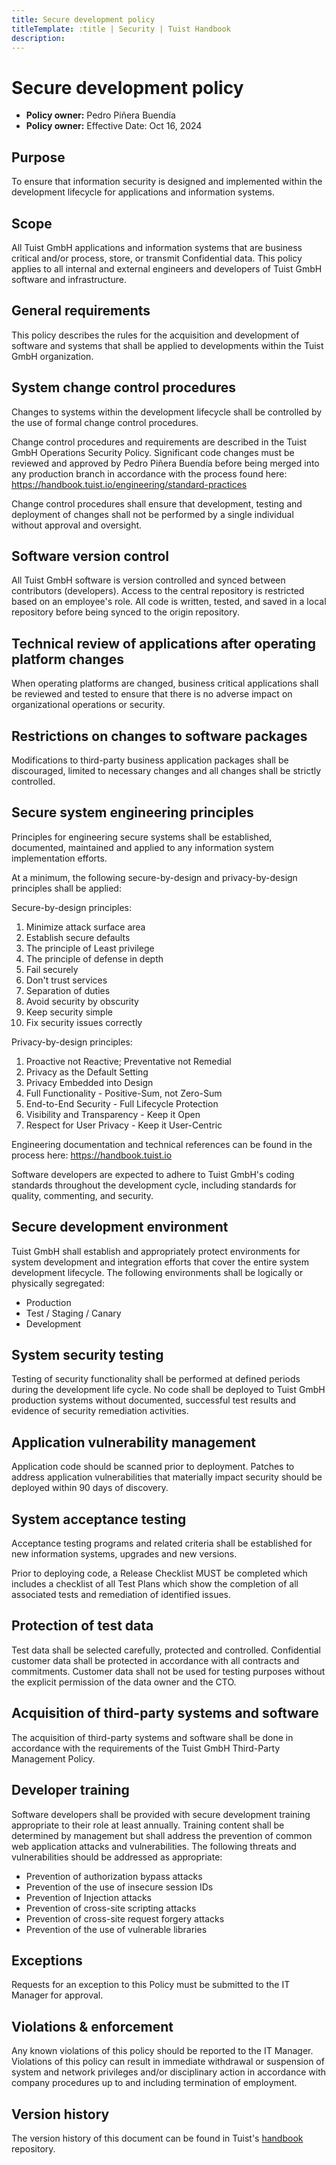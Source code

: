 ```yaml
---
title: Secure development policy
titleTemplate: :title | Security | Tuist Handbook
description:
---
```


# Secure development policy

- **Policy owner:** Pedro Piñera Buendía
- **Policy owner:** Effective Date: Oct 16, 2024

## Purpose

To ensure that information security is designed and implemented within the development lifecycle for applications and information systems.

## Scope

All Tuist GmbH applications and information systems that are business critical and/or process, store, or transmit
Confidential data. This policy applies to all internal and external engineers and developers of Tuist GmbH software and
infrastructure.

## General requirements

This policy describes the rules for the acquisition and development of software and systems that shall be applied to
developments within the Tuist GmbH organization.

## System change control procedures

Changes to systems within the development lifecycle shall be controlled by the use of formal change control procedures.

Change control procedures and requirements are described in the Tuist GmbH Operations Security Policy.
Significant code changes must be reviewed and approved by Pedro Piñera Buendía before being merged into any
production branch in accordance with the process found here: https://handbook.tuist.io/engineering/standard-practices

Change control procedures shall ensure that development, testing and deployment of changes shall not be performed by a
single individual without approval and oversight.

## Software version control

All Tuist GmbH software is version controlled and synced between contributors (developers). Access to the central
repository is restricted based on an employee's role. All code is written, tested, and saved in a local repository before being
synced to the origin repository.

## Technical review of applications after operating platform changes

When operating platforms are changed, business critical applications shall be reviewed and tested to ensure that there is
no adverse impact on organizational operations or security.

## Restrictions on changes to software packages

Modifications to third-party business application packages shall be discouraged, limited to necessary changes and all
changes shall be strictly controlled.

## Secure system engineering principles

Principles for engineering secure systems shall be established, documented, maintained and applied to any information
system implementation efforts.

At a minimum, the following secure-by-design and privacy-by-design principles shall be applied:

Secure-by-design principles:

1. Minimize attack surface area
2. Establish secure defaults
3. The principle of Least privilege
4. The principle of defense in depth
5. Fail securely
6. Don't trust services
7. Separation of duties
8. Avoid security by obscurity
9. Keep security simple
10. Fix security issues correctly

Privacy-by-design principles:

1. Proactive not Reactive; Preventative not Remedial
2. Privacy as the Default Setting
3. Privacy Embedded into Design
4. Full Functionality - Positive-Sum, not Zero-Sum
5. End-to-End Security - Full Lifecycle Protection
6. Visibility and Transparency - Keep it Open
7. Respect for User Privacy - Keep it User-Centric

Engineering documentation and technical references can be found in the process here: https://handbook.tuist.io

Software developers are expected to adhere to Tuist GmbH's coding standards throughout the development cycle,
including standards for quality, commenting, and security.

## Secure development environment

Tuist GmbH shall establish and appropriately protect environments for system development and integration efforts that
cover the entire system development lifecycle. The following environments shall be logically or physically segregated:

- Production
- Test / Staging / Canary
- Development

## System security testing

Testing of security functionality shall be performed at defined periods during the development life cycle. No code shall be
deployed to Tuist GmbH production systems without documented, successful test results and evidence of security
remediation activities.

## Application vulnerability management

Application code should be scanned prior to deployment. Patches to address application vulnerabilities that materially
impact security should be deployed within 90 days of discovery.

## System acceptance testing

Acceptance testing programs and related criteria shall be established for new information systems, upgrades and new
versions.

Prior to deploying code, a Release Checklist MUST be completed which includes a checklist of all Test Plans which show
the completion of all associated tests and remediation of identified issues.

## Protection of test data

Test data shall be selected carefully, protected and controlled. Confidential customer data shall be protected in accordance
with all contracts and commitments. Customer data shall not be used for testing purposes without the explicit permission of
the data owner and the CTO.

## Acquisition of third-party systems and software

The acquisition of third-party systems and software shall be done in accordance with the requirements of the Tuist GmbH
Third-Party Management Policy.

## Developer training

Software developers shall be provided with secure development training appropriate to their role at least annually. Training
content shall be determined by management but shall address the prevention of common web application attacks and
vulnerabilities. The following threats and vulnerabilities should be addressed as appropriate:

- Prevention of authorization bypass attacks
- Prevention of the use of insecure session IDs
- Prevention of Injection attacks
- Prevention of cross-site scripting attacks
- Prevention of cross-site request forgery attacks
- Prevention of the use of vulnerable libraries

## Exceptions

Requests for an exception to this Policy must be submitted to the IT Manager for approval.

## Violations & enforcement

Any known violations of this policy should be reported to the IT Manager. Violations of this policy can result in immediate
withdrawal or suspension of system and network privileges and/or disciplinary action in accordance with company
procedures up to and including termination of employment.

## Version history

The version history of this document can be found in Tuist's [handbook](https://github.com/tuist/handbook) repository.
